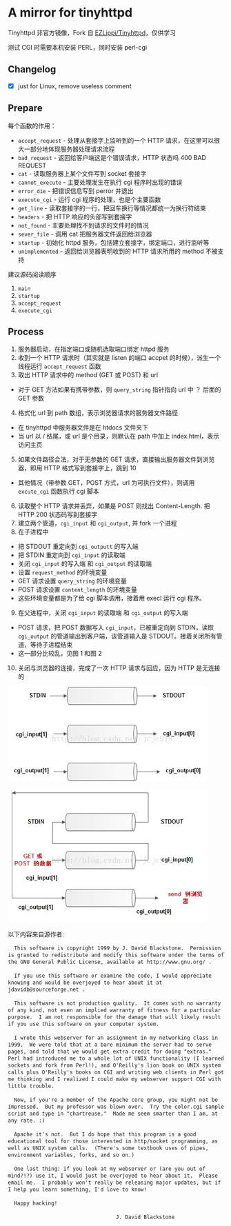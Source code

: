 A mirror for tinyhttpd
===

Tinyhttpd 非官方镜像，Fork 自 [EZLippi/Tinyhttpd](https://github.com/EZLippi/Tinyhttpd)，仅供学习

测试 CGI 时需要本机安装 PERL，同时安装 perl-cgi

## Changelog

* [x] just for Linux, remove useless comment

## Prepare

每个函数的作用：

* `accept_request` - 处理从套接字上监听到的一个 HTTP 请求，在这里可以很大一部分地体现服务器处理请求流程
* `bad_request` -  返回给客户端这是个错误请求，HTTP 状态吗 400 BAD REQUEST
* `cat` - 读取服务器上某个文件写到 socket 套接字
* `cannot_execute` - 主要处理发生在执行 cgi 程序时出现的错误
* `error_die` - 把错误信息写到 perror 并退出
* `execute_cgi` - 运行 cgi 程序的处理，也是个主要函数
* `get_line` - 读取套接字的一行，把回车换行等情况都统一为换行符结束
* `headers` - 把 HTTP 响应的头部写到套接字
* `not_found` - 主要处理找不到请求的文件时的情况
* `sever_file` - 调用 cat 把服务器文件返回给浏览器
* `startup` - 初始化 httpd 服务，包括建立套接字，绑定端口，进行监听等
* `unimplemented` - 返回给浏览器表明收到的 HTTP 请求所用的 method 不被支持

建议源码阅读顺序

1. `main`
2. `startup`
3. `accept_request`
4. `execute_cgi`

## Process

1. 服务器启动，在指定端口或随机选取端口绑定 httpd 服务
2. 收到一个 HTTP 请求时（其实就是 listen 的端口 accpet 的时候），派生一个线程运行 `accept_request` 函数
3. 取出 HTTP 请求中的 method (GET 或 POST) 和 url
  - 对于 GET 方法如果有携带参数，则 `query_string` 指针指向 url 中 ？ 后面的 GET 参数
4. 格式化 url 到 path 数组，表示浏览器请求的服务器文件路径
  - 在 tinyhttpd 中服务器文件是在 htdocs 文件夹下
  - 当 url 以 / 结尾，或 url 是个目录，则默认在 path 中加上 index.html，表示访问主页
5. 如果文件路径合法，对于无参数的 GET 请求，直接输出服务器文件到浏览器，即用 HTTP 格式写到套接字上，跳到 10
  - 其他情况（带参数 GET，POST 方式，url 为可执行文件），则调用 `excute_cgi` 函数执行 cgi 脚本
6. 读取整个 HTTP 请求并丢弃，如果是 POST 则找出 Content-Length. 把 HTTP 200 状态码写到套接字
7. 建立两个管道，`cgi_input` 和 `cgi_output`, 并 fork 一个进程
8. 在子进程中
  - 把 STDOUT 重定向到 `cgi_outputt` 的写入端
  - 把 STDIN 重定向到 `cgi_input` 的读取端
  - 关闭 `cgi_input` 的写入端 和 `cgi_output` 的读取端
  - 设置 `request_method` 的环境变量
  - GET 请求设置 `query_string` 的环境变量
  - POST 请求设置 `content_length` 的环境变量
  - 这些环境变量都是为了给 cgi 脚本调用，接着用 execl 运行 cgi 程序。
9. 在父进程中，关闭 `cgi_input` 的读取端 和 `cgi_output` 的写入端
  - POST 请求，把 POST 数据写入 `cgi_input`，已被重定向到 STDIN，读取 `cgi_output` 的管道输出到客户端，该管道输入是 STDOUT。接着关闭所有管道，等待子进程结束
  - 这一部分比较乱，见图 1 和图 2
10. 关闭与浏览器的连接，完成了一次 HTTP 请求与回应，因为 HTTP 是无连接的

![Pic 1](static/1.jpeg)

![Pic 2](static/2.jpeg)

以下内容来自源作者:

```
  This software is copyright 1999 by J. David Blackstone.  Permission
is granted to redistribute and modify this software under the terms of
the GNU General Public License, available at http://www.gnu.org/ .

  If you use this software or examine the code, I would appreciate
knowing and would be overjoyed to hear about it at
jdavidb@sourceforge.net .

  This software is not production quality.  It comes with no warranty
of any kind, not even an implied warranty of fitness for a particular
purpose.  I am not responsible for the damage that will likely result
if you use this software on your computer system.

  I wrote this webserver for an assignment in my networking class in
1999.  We were told that at a bare minimum the server had to serve
pages, and told that we would get extra credit for doing "extras."
Perl had introduced me to a whole lot of UNIX functionality (I learned
sockets and fork from Perl!), and O'Reilly's lion book on UNIX system
calls plus O'Reilly's books on CGI and writing web clients in Perl got
me thinking and I realized I could make my webserver support CGI with
little trouble.

  Now, if you're a member of the Apache core group, you might not be
impressed.  But my professor was blown over.  Try the color.cgi sample
script and type in "chartreuse."  Made me seem smarter than I am, at
any rate. :)

  Apache it's not.  But I do hope that this program is a good
educational tool for those interested in http/socket programming, as
well as UNIX system calls.  (There's some textbook uses of pipes,
environment variables, forks, and so on.)

  One last thing: if you look at my webserver or (are you out of
mind?!?) use it, I would just be overjoyed to hear about it.  Please
email me.  I probably won't really be releasing major updates, but if
I help you learn something, I'd love to know!

  Happy hacking!

                                   J. David Blackstone
```

